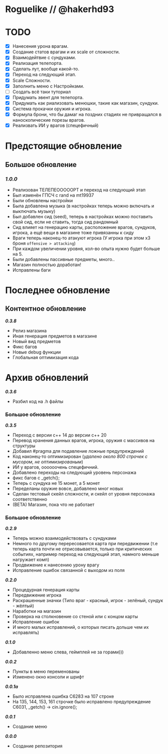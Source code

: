 # Roguelike // @hakerhd93

# TODO
- [x] Нанесения урона врагам.
- [x] Создание статов врагам и их scale от сложности.
- [x] Взаимодейтвие с сундуками.
- [x] Реализация телепорта.
- [x] Сделать лут, вообще какой-то.
- [x] Переход на следующий этап.
- [x] Scale Сложности.
- [x] Заполнить меню с Настройками.
- [ ] Создать всё таки туториал
- [x] Придумать эвент для телепорта.
- [x] Придумать как риализовать менюшки, такие как магазин, сундуки.
- [x] Система прокачки оружия и игрока.
- [x] Формула брони, что бы дамаг на поздних стадиях не привращался в наноскопические порезы врагов.
- [x] Реализвать ИИ у врагов (спецефичный) 
# Предстоящие обновление

## Большое обновление
### **_1.0.0_**
 - Реализован ТЕЛЕПЕОООООРТ и переход на следующий этап
 - Был изменён ГПСЧ с rand на mt19937
 - Были обновлены настройки
 - Была добавлена музыка (в настройках теперь можно включать и выключать музыку)
 - Был добавлен сид (seed), теперь в настройках можно поставить свой сид, если не ставить, тогда сид рандомный
 - Сид влияет на генерацию карты, расположение врагов, сундуков, игрока, а ещё вещи в магазине тоже привязанны к сиду
 - Враги теперь наконец-то атакуют игрока (У игрока при этом x3 броня `offensive > attacking`)
 - При каждом увеличении уровня, кол-во опыта нужно будет больше на 5.
 - Были добавлены пассивные предметы, много..
 - Магазин полностью доработан!
 - Исправлены баги
# Последнее обновление
## Контентное обновление
**_0.3.8_**
 - Релиз магазина
 - Иная генерация  предметов в магазине
 - Новый вид предметов
 - Фикс багов
 - Новые debug функции
 - Глобальная оптимизация кода
# Архив обновлений
 **_0.3.6_**
 - Разбил код на .h файлы

### Большое обновление
 **_0.3.5_**

- Переход с версии c++ 14 до версии c++ 20
- Перевод хранения данных врагов, игрока, оружия с массивов на структуры
- Добавил #pragma для подавление ложные предупреждений
- Код наконец-то оптимизирован (_удалено около 800 строчек с мусором, не оптимизированым_)
- ИИ у врагов, оооооочень спецефичний.
- Добавлено переходы на следующий уровень персонажа
- фикс багов с _getch();
- Теперь с сундука не 15 монет, а 5 монет
- Переделаны оружие вовсе, добавлено мног новых
- Сделан тестовый скейл сложности, и скейл от уровня персонажа соответственно
- (BETA) Магазин, пока что не работает

### Большое обновление
**_0.2.9_**
 - Теперь можно взаимодействовать с сундуками
 - Немного по другому перересовается карта при передвижении (т.е теперь карта почти не отрисовывается, только при критических событиях, например переход на следующий этап, намного меньше нагружает комп)
 - Продвижение к нанесению урону врагу
 - Исправление ошибок связанной с выходом из поля

**_0.2.0_**
- Процедурная генерация карты
- Передвижение игрока
- Раскрашенные значки (Типо враг - красный, игрок - зелёный, сундук - жёлтый)
- Наработки на магазин
- Проверка на столкновение со стеной или с концом карты
- Исправление ошибок
- И много малых исправлений, о которых писать дольше чем их исправлять)


**_0.1.0_**
- Добавленно меню слева, геймплей не за горами)))

**_0.0.2_**
- Пункты в меню переменованы
- Изменено окно консоли и шрифт

**_0.0.1a_**
- Было исправлена ошибка C6283 на 107 строке
- На 135, 144, 153, 161 строчке было исправлено предупреждение C6031, _getch() -> cin.ignore();

**_0.0.1_**
- Создание меню

**_0.0.0_**
- Создание репозитория
